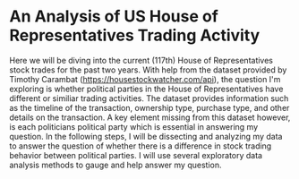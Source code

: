 # An Analysis of US House of Representatives Trading Activity


Here we will be diving into the current (117th) House of Representatives stock trades for the past two years. With help from the dataset provided by Timothy Carambat (https://housestockwatcher.com/api), the question I'm exploring is whether political parties in the House of Representatives have different or similiar trading activities. The dataset provides information such as the timeline of the transaction, ownership type, purchase type, and other details on the transaction. A key element missing from this dataset however, is each politicians political party which is essential in answering my question. In the following steps, I will be dissecting and analyzing my data to answer the question of whether there is a difference in stock trading behavior between political parties. I will use several exploratory data analysis methods to gauge and help answer my question.
